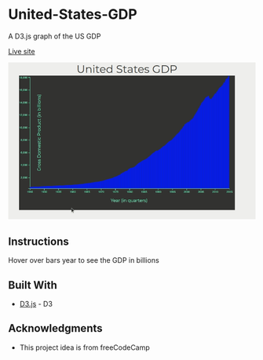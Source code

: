 # United-States-GDP
A D3.js graph of the US GDP

[Live site](https://jimryan.eu/United-States-GDP/)  

![](images/project.gif)  

## Instructions

Hover over bars year to see the GDP in billions   

## Built With

* [D3.js](https://https://d3js.org/) - D3


## Acknowledgments

* This project idea is from freeCodeCamp    
